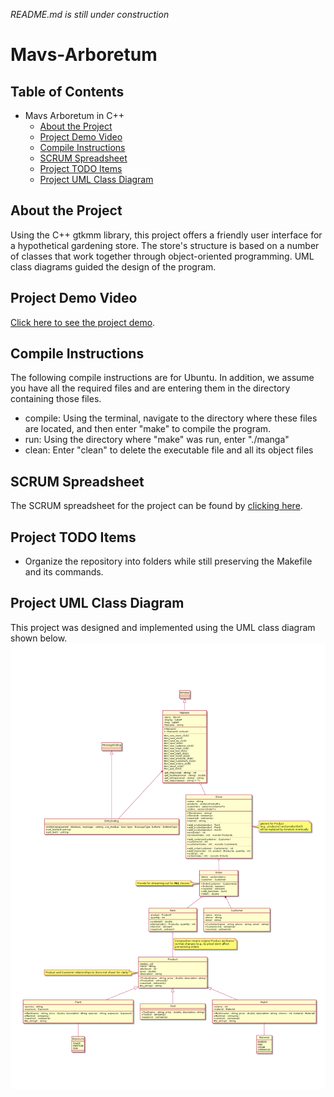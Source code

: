 *README.md is still under construction*
# Mavs-Arboretum

## Table of Contents
- Mavs Arboretum in C++
  * [About the Project](#about-the-project)
  * [Project Demo Video](#project-demo-video)
  * [Compile Instructions](#compile-instructions)
  * [SCRUM Spreadsheet](#scrum-spreadsheet)
  * [Project TODO Items](#project-todo-items)
  * [Project UML Class Diagram](#project-uml-class-diagram)

## About the Project
Using the C++ gtkmm library, this project offers a friendly user interface for a hypothetical gardening store. The store's structure is based on a number of classes that work together through object-oriented programming. UML class diagrams guided the design of the program.

## Project Demo Video
[Click here to see the project demo](https://www.youtube.com/watch?v=xdmtEtFTomY).

## Compile Instructions
The following compile instructions are for Ubuntu. In addition, we assume you have all the required files and are entering them in the directory containing those files.
* compile: Using the terminal, navigate to the directory where these files are located, and then enter "make" to compile the program.
* run: Using the directory where "make" was run, enter "./manga"
* clean: Enter "clean" to delete the executable file and all its object files

## SCRUM Spreadsheet
The SCRUM spreadsheet for the project can be found by [clicking here](/Scrum_MANGA.ods).

## Project TODO Items
* Organize the repository into folders while still preserving the Makefile and its commands.

## Project UML Class Diagram
This project was designed and implemented using the UML class diagram shown below.
![alt text](https://github.com/RobertCarrUTA/Mavs-Arboretum-Store/blob/main/UML-Class-Diagram-Requirements.png)
